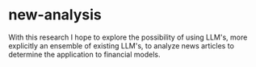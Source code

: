 # new-analysis
With this research I hope to explore the possibility of using LLM's, more explicitly an ensemble of existing LLM's, to analyze news articles to determine the application to financial models.
